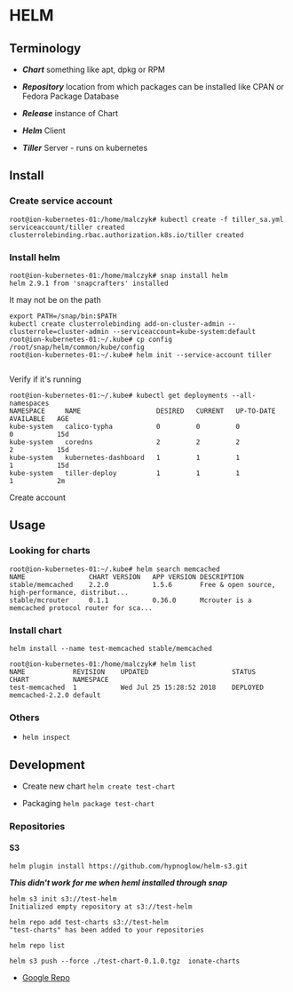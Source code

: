 # HELM

## Terminology

* ***Chart*** something like apt, dpkg or RPM

* ***Repository*** location from which packages can be installed like CPAN or Fedora Package Database

* ***Release*** instance of Chart

* ***Helm*** Client

* ***Tiller*** Server - runs on kubernetes

## Install

### Create service account

```
root@ion-kubernetes-01:/home/malczyk# kubectl create -f tiller_sa.yml 
serviceaccount/tiller created
clusterrolebinding.rbac.authorization.k8s.io/tiller created

```

### Install helm

```
root@ion-kubernetes-01:/home/malczyk# snap install helm
helm 2.9.1 from 'snapcrafters' installed

```
It may not be on the path

```
export PATH=/snap/bin:$PATH
kubectl create clusterrolebinding add-on-cluster-admin --clusterrole=cluster-admin --serviceaccount=kube-system:default
root@ion-kubernetes-01:~/.kube# cp config /root/snap/helm/common/kube/config
root@ion-kubernetes-01:~/.kube# helm init --service-account tiller


```
Verify if it's running

```
root@ion-kubernetes-01:~/.kube# kubectl get deployments --all-namespaces
NAMESPACE     NAME                   DESIRED   CURRENT   UP-TO-DATE   AVAILABLE   AGE
kube-system   calico-typha           0         0         0            0           15d
kube-system   coredns                2         2         2            2           15d
kube-system   kubernetes-dashboard   1         1         1            1           15d
kube-system   tiller-deploy          1         1         1            1           2m
```

Create account 


## Usage

### Looking for charts

```
root@ion-kubernetes-01:~/.kube# helm search memcached
NAME            	CHART VERSION	APP VERSION	DESCRIPTION                                       
stable/memcached	2.2.0        	1.5.6      	Free & open source, high-performance, distribut...
stable/mcrouter 	0.1.1        	0.36.0     	Mcrouter is a memcached protocol router for sca...
```

### Install chart

```
helm install --name test-memcached stable/memcached
```

```
root@ion-kubernetes-01:/home/malczyk# helm list
NAME          	REVISION	UPDATED                 	STATUS  	CHART          	NAMESPACE
test-memcached	1       	Wed Jul 25 15:28:52 2018	DEPLOYED	memcached-2.2.0	default  
```

### Others

* ```helm inspect```

## Development

* Create new chart ```helm create test-chart```

* Packaging ```helm package test-chart```


### Repositories

#### S3

```
helm plugin install https://github.com/hypnoglow/helm-s3.git
```
***This didn't work for me when heml installed through snap***

```
helm s3 init s3://test-helm
Initialized empty repository at s3://test-helm
```

```
helm repo add test-charts s3://test-helm
"test-charts" has been added to your repositories
```


```
helm repo list
```

```
helm s3 push --force ./test-chart-0.1.0.tgz  ionate-charts
```

* [Google Repo](https://kubernetes-charts.storage.googleapis.com/)
